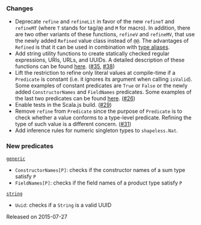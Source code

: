 ### Changes

* Deprecate `refine` and `refineLit` in favor of the new `refineT` and
  `refineMT` (where `T` stands for tag/`@@` and `M` for macro). In addition,
  there are two other variants of these functions, `refineV` and `refineMV`,
  that use the newly added `Refined` value class instead of `@@`. The advantages
  of `Refined` is that it can be used in combination with
  [type aliases][type_aliases].
* Add string utility functions to create statically checked regular expressions,
  URIs, URLs, and UUIDs. A detailed description of these functions can be found
  [here][utils]. ([#35], [#38])
* Lift the restriction to refine only literal values at compile-time if a
  `Predicate` is constant (i.e. it ignores its argument when calling `isValid`).
  Some examples of constant predicates are `True` or `False` or the newly added
  `ConstructorNames` and `FieldNames` predicates. Some examples of the last two
  predicates can be found [here][ctorfieldnames]. ([#26])
* Enable tests in the Scala.js build. ([#29])
* Remove `refine` from `Predicate` since the purpose of `Predicate` is
  to check whether a value conforms to a type-level predicate. Refining
  the type of such value is a different concern. ([#31])
* Add inference rules for numeric singleton types to `shapeless.Nat`.

### New predicates

[`generic`](https://github.com/fthomas/refined/blob/v0.2.0/shared/src/main/scala/eu/timepit/refined/generic.scala)

* `ConstructorNames[P]`: checks if the constructor names of a sum type satisfy `P`
* `FieldNames[P]`: checks if the field names of a product type satisfy `P`

[`string`](https://github.com/fthomas/refined/blob/v0.2.0/shared/src/main/scala/eu/timepit/refined/string.scala)

* `Uuid`: checks if a `String` is a valid UUID

[#26]: https://github.com/fthomas/refined/issues/26
[#29]: https://github.com/fthomas/refined/issues/29
[#31]: https://github.com/fthomas/refined/issues/31
[#35]: https://github.com/fthomas/refined/issues/35
[#38]: https://github.com/fthomas/refined/issues/38
[ctorfieldnames]: https://github.com/fthomas/refined/blob/v0.2.0/docs/ctorfieldnames.md
[type_aliases]:   https://github.com/fthomas/refined/blob/v0.2.0/docs/type_aliases.md
[utils]:          https://github.com/fthomas/refined/blob/v0.2.0/docs/utils.md

Released on 2015-07-27
